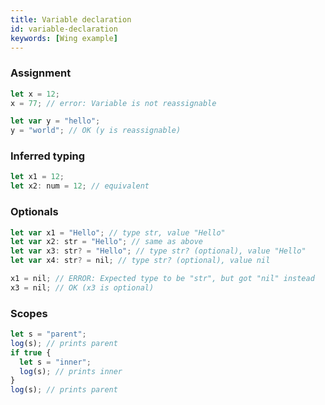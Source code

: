 ```yaml
---
title: Variable declaration
id: variable-declaration
keywords: [Wing example]
---
```


### Assignment

```ts example{valid: false}
let x = 12;
x = 77; // error: Variable is not reassignable
```

```ts example
let var y = "hello";
y = "world"; // OK (y is reassignable)
```

### Inferred typing
```ts playground example
let x1 = 12; 
let x2: num = 12; // equivalent 
```

### Optionals
```ts playground example{valid: false}
let var x1 = "Hello"; // type str, value "Hello"
let var x2: str = "Hello"; // same as above 
let var x3: str? = "Hello"; // type str? (optional), value "Hello"
let var x4: str? = nil; // type str? (optional), value nil

x1 = nil; // ERROR: Expected type to be "str", but got "nil" instead
x3 = nil; // OK (x3 is optional)
```
### Scopes
```ts example
let s = "parent";
log(s); // prints parent
if true {
  let s = "inner";
  log(s); // prints inner
}
log(s); // prints parent
```
